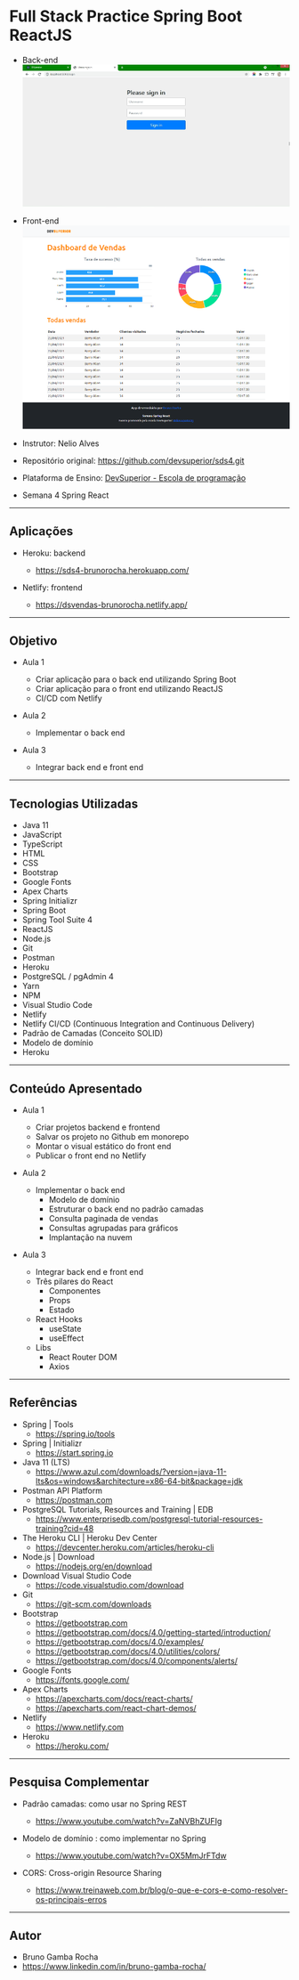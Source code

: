 # Full Stack Practice Spring Boot ReactJS

- Back-end
	<img src="https://github.com/BrunoGambaRocha/FullStackPracticeSpringBootReactJS/blob/master/backend/screenshot.png"/>

- Front-end
	<img src="https://github.com/BrunoGambaRocha/FullStackPracticeSpringBootReactJS/blob/master/frontend/screenshot.png"/>

- Instrutor: Nelio Alves
- Repositório original: https://github.com/devsuperior/sds4.git
- Plataforma de Ensino: [DevSuperior - Escola de programação](https://devsuperior.com.br)
- Semana 4 Spring React


<hr>

##  Aplicações

- Heroku: backend
	- https://sds4-brunorocha.herokuapp.com/

- Netlify: frontend
	- https://dsvendas-brunorocha.netlify.app/
	

<hr>

##  Objetivo

- Aula 1
	- Criar aplicação para o back end utilizando Spring Boot
	- Criar aplicação para o front end utilizando ReactJS
	- CI/CD com Netlify
	
- Aula 2
	- Implementar o back end
		
- Aula 3
	- Integrar back end e front end

		
<hr>

## Tecnologias Utilizadas

- Java 11
- JavaScript
- TypeScript
- HTML
- CSS
- Bootstrap
- Google Fonts
- Apex Charts
- Spring Initializr
- Spring Boot
- Spring Tool Suite 4
- ReactJS
- Node.js
- Git
- Postman
- Heroku
- PostgreSQL / pgAdmin 4
- Yarn
- NPM
- Visual Studio Code
- Netlify 
- Netlify CI/CD (Continuous Integration and Continuous Delivery)
- Padrão de Camadas (Conceito SOLID)
- Modelo de domínio
- Heroku


<hr>

## Conteúdo Apresentado

- Aula 1
	- Criar projetos backend e frontend
	- Salvar os projeto no Github em monorepo
	- Montar o visual estático do front end
	- Publicar o front end no Netlify
	
- Aula 2
	- Implementar o back end
		- Modelo de domínio
		- Estruturar o back end no padrão camadas
		- Consulta paginada de vendas
		- Consultas agrupadas para gráficos
		- Implantação na nuvem

- Aula 3
	- Integrar back end e front end
	- Três pilares do React
		- Componentes
		- Props
		- Estado
	- React Hooks
		- useState
		- useEffect
	- Libs
		- React Router DOM
		- Axios
	
<hr>

## Referências

- Spring | Tools
	- https://spring.io/tools
- Spring | Initializr
	- https://start.spring.io
- Java 11 (LTS)            
	- https://www.azul.com/downloads/?version=java-11-lts&os=windows&architecture=x86-64-bit&package=jdk
- Postman API Platform
	- https://postman.com
- PostgreSQL Tutorials, Resources and Training | EDB
	- https://www.enterprisedb.com/postgresql-tutorial-resources-training?cid=48
- The Heroku CLI | Heroku Dev Center	
	- https://devcenter.heroku.com/articles/heroku-cli
- Node.js | Download	
	- https://nodejs.org/en/download
- Download Visual Studio Code
	- https://code.visualstudio.com/download
- Git
	- https://git-scm.com/downloads
- Bootstrap	
	- https://getbootstrap.com
	- https://getbootstrap.com/docs/4.0/getting-started/introduction/
	- https://getbootstrap.com/docs/4.0/examples/
	- https://getbootstrap.com/docs/4.0/utilities/colors/
	- https://getbootstrap.com/docs/4.0/components/alerts/
- Google Fonts
	- https://fonts.google.com/
- Apex Charts
	- https://apexcharts.com/docs/react-charts/
	- https://apexcharts.com/react-chart-demos/
- Netlify	
	- https://www.netlify.com
- Heroku
	- https://heroku.com/

	
<hr>

## Pesquisa Complementar

- Padrão camadas: como usar no Spring REST
	- https://www.youtube.com/watch?v=ZaNVBhZUFIg
	
- Modelo de domínio : como implementar no Spring
	- https://www.youtube.com/watch?v=OX5MmJrFTdw

- CORS: Cross-origin Resource Sharing
	- https://www.treinaweb.com.br/blog/o-que-e-cors-e-como-resolver-os-principais-erros
 

<hr>

## Autor

- Bruno Gamba Rocha
- https://www.linkedin.com/in/bruno-gamba-rocha/